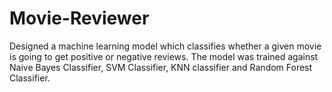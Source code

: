 # Movie-Reviewer
Designed a machine learning model which classifies whether a given movie is going to get positive or negative reviews. The model was trained against Naive Bayes Classifier, SVM Classifier, KNN classifier and Random Forest Classifier.
